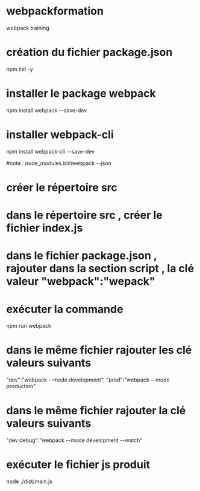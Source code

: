 # webpackformation
webpack training

# création du fichier package.json
npm init -y

# installer le package webpack
npm install webpack --save-dev

# installer webpack-cli
npm install webpack-cli --save-dev

#note : node_modules\.bin\webpack --json

# créer le répertoire src
# dans le répertoire src , créer le fichier index.js
# dans le fichier package.json , rajouter dans la section script , la clé valeur "webpack":"wepack"
# exécuter la commande
npm run webpack
# dans le même fichier rajouter les clé valeurs suivants
  "dev":"webpack --mode development",
   "prod":"webpack --mode production"
# dans le même fichier rajouter la clé valeurs suivants
"dev:debug":"webpack --mode development --watch"

# exécuter le fichier js produit 
node ./dist/main.js